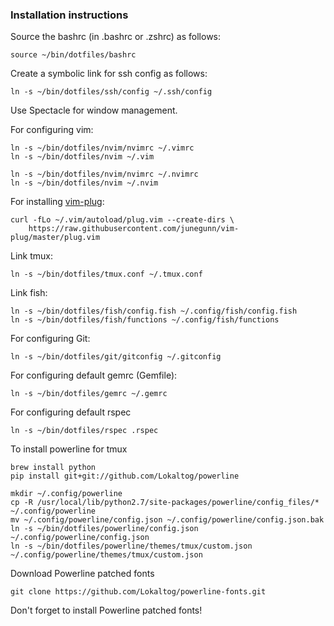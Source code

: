 ### Installation instructions

Source the bashrc (in .bashrc or .zshrc) as follows:

    source ~/bin/dotfiles/bashrc

Create a symbolic link for ssh config as follows:

    ln -s ~/bin/dotfiles/ssh/config ~/.ssh/config

Use Spectacle for window management.

For configuring vim:

    ln -s ~/bin/dotfiles/nvim/nvimrc ~/.vimrc
    ln -s ~/bin/dotfiles/nvim ~/.vim

    ln -s ~/bin/dotfiles/nvim/nvimrc ~/.nvimrc
    ln -s ~/bin/dotfiles/nvim ~/.nvim

For installing [vim-plug](https://github.com/junegunn/vim-plug):

    curl -fLo ~/.vim/autoload/plug.vim --create-dirs \
        https://raw.githubusercontent.com/junegunn/vim-plug/master/plug.vim

Link tmux:

    ln -s ~/bin/dotfiles/tmux.conf ~/.tmux.conf

Link fish:

    ln -s ~/bin/dotfiles/fish/config.fish ~/.config/fish/config.fish
    ln -s ~/bin/dotfiles/fish/functions ~/.config/fish/functions

For configuring Git:

    ln -s ~/bin/dotfiles/git/gitconfig ~/.gitconfig

For configuring default gemrc (Gemfile):

    ln -s ~/bin/dotfiles/gemrc ~/.gemrc

For configuring default rspec

    ln -s ~/bin/dotfiles/rspec .rspec

To install powerline for tmux

    brew install python
    pip install git+git://github.com/Lokaltog/powerline

    mkdir ~/.config/powerline
    cp -R /usr/local/lib/python2.7/site-packages/powerline/config_files/* ~/.config/powerline
    mv ~/.config/powerline/config.json ~/.config/powerline/config.json.bak
    ln -s ~/bin/dotfiles/powerline/config.json ~/.config/powerline/config.json
    ln -s ~/bin/dotfiles/powerline/themes/tmux/custom.json ~/.config/powerline/themes/tmux/custom.json

Download Powerline patched fonts

    git clone https://github.com/Lokaltog/powerline-fonts.git

Don't forget to install Powerline patched fonts!
